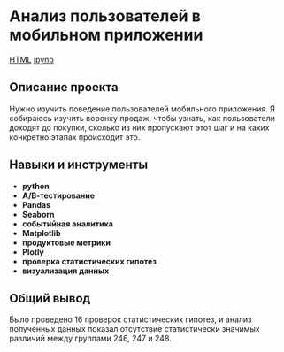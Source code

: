# Анализ пользователей в мобильном приложении

[HTML](https://github.com/aq2003/Portfolio/blob/main/Gold%20Recovery/P9_Portfolio.html)     [ipynb](https://github.com/aq2003/Portfolio/blob/main/Gold%20Recovery/P9_Portfolio.ipynb)

## Описание проекта

Нужно изучить поведение пользователей  мобильного приложения. Я собираюсь изучить воронку продаж, чтобы узнать, как пользователи доходят до покупки, сколько из них пропускают этот шаг и на каких конкретно этапах происходит это.



## Навыки и инструменты

- **python**
- **А/В-тестирование**
- **Pandas**
- **Seaborn**
- **событийная аналитика**
- **Matplotlib**
- **продуктовые метрики**
- **Plotly**
- **проверка статистических гипотез**
- **визуализация данных**


## 

## Общий вывод

Было проведено 16 проверок статистических гипотез, и анализ полученных данных показал отсутствие статистически значимых различий между группами 246, 247 и 248.
